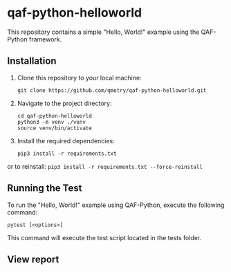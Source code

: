 # qaf-python-helloworld #

This repository contains a simple "Hello, World!" example using the QAF-Python framework.


## Installation
1. Clone this repository to your local machine:
    ```commandline
    git clone https://github.com/qmetry/qaf-python-helloworld.git
    ```
2. Navigate to the project directory:
    ```commandline
    cd qaf-python-helloworld
    python3 -m venv ./venv
    source venv/bin/activate 
    ```
3. Install the required dependencies:
    ```
    pip3 install -r requirements.txt
    ```
   
or to reinstall:
    ```
    pip3 install -r requirements.txt --force-reinstall
    ```

## Running the Test
To run the "Hello, World!" example using QAF-Python, execute the following command:

    pytest [<options>]

This command will execute the test script located in the tests folder. 


## View report